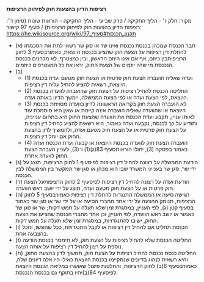 **רציפות הדיון בהצעות חוק לפיחוק הרציפות**

מקור: חלק ז׳ - הליך החקיקה / פרק שביעי - הליך החקיקה – הוראות שונות (סימן ד׳: רציפות הדיון בהצעות חוק לפיחוק הרציפות) / סעיף 97
קישור: https://he.wikisource.org/wiki/תקנון_הכנסת#סעיף_97

 * (א) חבר הכנסת שמכהן בכנסת נכנסת ואינו שר או סגן שר רשאי לתת את הסכמתו להחלת דין רציפות על הצעת חוק שהציע בכנסת היוצאת, כאמורבסעיף 3 לחוק הרציפותבין כיוזם, אף אם אינו היוזם הראשון, ובין כמצטרף; לא מכהנים בכנסת הנכנסת מי שהיו יוזמים של הצעת החוק, יראו את כל המצטרפים כיוזמים.
 * (ב) 
   * (1) ועדה שאליה הועברה הצעת חוק פרטית או הצעת חוק מטעם ועדה בכנסת היוצאת, רשאית להציע להחיל עליה דין רציפות.
   * (2) החליטה הכנסת להחיל רציפות על הצעת חוק שהועברה לוועדה בכנסת היוצאת, לפי הצעת ועדה או לפי הצעת הממשלה, יימשך הדיון באותה ועדה.
   * (3) לא הועברה הצעת חוק בקריאה הראשונה לדיון בוועדה מסוימת בכנסת היוצאת או שהוועדה שאליה הועברה אינה קיימת או שאין היא מוסמכת עוד לאותו עניין, תקבע ועדת הכנסת את הוועדה שהצעת החוק היא בתחום ענייניה, ותודיע על כך לכנסת; נקבעה ועדה כאמור, היא רשאית להציע להחיל דין רציפות על הצעת חוק פרטית או על הצעת חוק מטעם ועדה, ולהמשיך לדון בהצעת החוק אם יוחל דין רציפות.
   * (4) הועברה הצעת חוק לוועדה בכנסת היוצאת או קבעה ועדת הכנסת ועדה כאמור בפסקה (3), יחולו הוראותסעיף 83(ג)(1) ו־(3), לעניין העברת הצעת החוק לוועדה אחרת.
 * (ג) הודעת הממשלה על רצונה להחיל דין רציפות לפיסעיף 1 לחוק הרציפות, תוצג על ידי שר, סגן שר בענייני המשרד שבו הוא מכהן או סגן שר המקשר בין הממשלה לבין הכנסת.
 * (ד) הודעת ועדה על רצונה להחיל דין רציפות לפיסעיף 2 לחוק הרציפותעל הצעת חוק פרטית או על הצעת חוק מטעם ועדה, תוצג על ידי יושב ראש הוועדה.
 * (ה) הגישה סיעה או הממשלה התנגדות להחלת דין רציפות כאמורבסעיף 5 לחוק הרציפות, תנומק ההצעה על ידי אחד מחברי הסיעה או על ידי שר או סגן שר כאמור בסעיף קטן (ג), לפי העניין, במסגרת זמן שלא תעלה על חמש דקות; שר או סגן שר כאמור או יושב ראש הוועדה, לפי העניין, וכן אחד מחברי הכנסת שהציעו את הצעת החוק, ישיבו להתנגדויות, במסגרת זמן שלא תעלה על חמש דקות.
 * (ו) הכנסת תחליט אם להחיל דין רציפות או לקבל התנגדויות, ככל שהוגשו, והכל בהצבעה אחת.
 * (ז) החליטה הכנסת שלא להחיל רציפות על הצעת חוק, לא תימסר בכנסת הודעה נוספת על רצון להחיל דין רציפות על אותה הצעה.
 * (ח) החליטה כנסת נכנסת להחיל רציפות על הצעת חוק, תמשיך לדון בהצעת החוק, והיא רשאית לנהוג בדיונים שנתקיימו בכנסת היוצאת כאילו היו אלה דיונים שלה, כאמורבסעיף 6(ב) לחוק הרציפות, והחלטות פיצול שאושרו במליאת הכנסת היוצאת לפיסעיף 84(ב)יהיו בתוקף גם בכנסת הנכנסת.